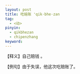 ```yaml
---
layout: post
title: 吃赔账 'qik·bhe·zan
tag:
  - <动>
pinyin: 
  - qikbhezan
  - chipenzhang
keyword: 
---
```



【释义】自己赔钱 。          

【例句】由于失误，他这次吃赔账了。    
         

   

                    